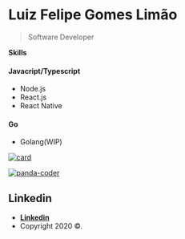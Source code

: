 
# Luiz Felipe Gomes Limão

>Software Developer

**Skills**

#### Javacript/Typescript
- Node.js
- React.js
- React Native

#### Go
- Golang(WIP)

[![card](https://github-readme-stats.vercel.app/api?username=ffelipelimao&theme=dark&show_icons=true)](https://github.com/ffelipelimao/)

[![panda-coder](https://github-readme-stats.vercel.app/api/top-langs/?username=ffelipelimao&hide=html&layout=compact&theme=dark&langs_count=10)](https://github.com/ffelipelimao/)

## Linkedin

- **[Linkedin](https://www.linkedin.com/in/luiz-felipe-limao/)**
- Copyright 2020 ©.
